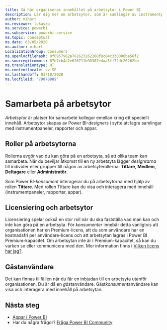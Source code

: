 ```yaml
---
title: Så här organiseras innehållet på arbetsytor i Power BI
description: Lär dig mer om arbetsytor, som är samlingar av instrumentpaneler och rapporter som skapats för att förse din organisation med nyckelmått.
author: mihart
ms.reviewer: lukaszp
ms.service: powerbi
ms.subservice: powerbi-service
ms.topic: conceptual
ms.date: 03/05/2020
ms.author: mihart
LocalizationGroup: Consumers
ms.openlocfilehash: 0f0957962a761623262268f8c84c338000ba56f2
ms.sourcegitcommit: 87b7cb4a2e626711b98387edaa5ff72dc26262bb
ms.translationtype: HT
ms.contentlocale: sv-SE
ms.lasthandoff: 03/10/2020
ms.locfileid: "79078989"
---
```

# <a name="collaborate-in-workspaces"></a>Samarbeta på arbetsytor

 *Arbetsytor* är platser för samarbete kollegor emellan kring ett speciellt innehåll. Arbetsytor skapas av Power BI-*designers* i syfte att lagra samlingar med instrumentpaneler, rapporter och appar. 


<art showing different wss>

## <a name="roles-in-the-workspaces"></a>Roller på arbetsytorna

Rollerna avgör vad du kan göra på en arbetsyta, så att olika team kan samarbeta.  När du beviljar åtkomst till en ny arbetsyta lägger *designrarna* till individer eller grupper till någon av arbetsyterollerna: **Tittare**, **Medlem**, **Deltagare** eller **Administratör**. 

Som Power BI-*konsument* interagerar du på arbetsytorna med hjälp av rollen **Tittare**. Med rollen Tittare kan du visa och interagera med innehåll (instrumentpaneler, rapporter, appar). <!--For a detailed list of what you can do as a *consumer* with the Viewer role, see [Viewer role in an organization with Premium](end-user-license.md#viewer-role-in-an-organization-with-a-premium-license).-->

## <a name="licensing-and-workspaces"></a>Licensiering och arbetsytor
Licensiering spelar också en stor roll när du ska fastställa vad man kan och inte kan göra på en arbetsyta. För *konsumenter* innebär detta vanligtvis att organisationen har en Premium-licens, att du som användare har en kostnadsfri per användare-licens och att arbetsytan lagras i Power BI Premium-kapacitet.  Om arbetsytan inte är i Premium-kapacitet, så kan du varken se eller kommunicera med den. Mer information finns i [Vilken licens har jag?](end-user-license.md).

## <a name="guest-users"></a>Gästanvändare
Det kan finnas tillfällen när du får en inbjudan till en arbetsyta utanför organisationen. Du är då en *gäst*användare. Gäst*konsument*användare kan visa och interagera med innehåll på arbetsytan. 





## <a name="next-steps"></a>Nästa steg
* [Appar i Power BI](end-user-apps.md)    
* Har du några frågor? [Fråga Power BI Community](https://community.powerbi.com/)
